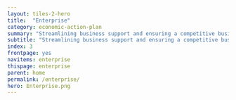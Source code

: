 ```yaml
---
layout: tiles-2-hero
title:  "Enterprise"
category: economic-action-plan
summary: "Streamlining business support and ensuring a competitive business environment."
subtitle: "Streamlining business support and ensuring a competitive business environment."
index: 3
frontpage: yes
navitems: enterprise
thispage: enterprise
parent: home
permalink: /enterprise/
hero: Enterprise.png
---
```


